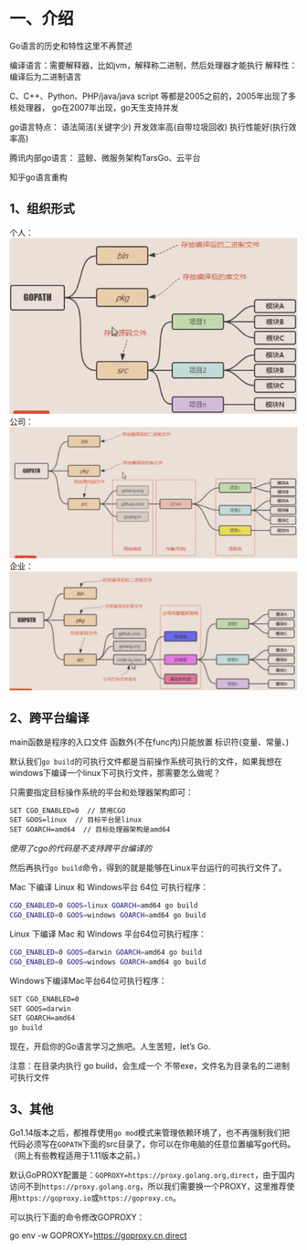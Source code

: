 # 一、介绍
Go语言的历史和特性这里不再赘述

编译语言：需要解释器，比如jvm，解释称二进制，然后处理器才能执行
解释性：编译后为二进制语言

C、C++、Python、PHP/java/java script 等都是2005之前的，2005年出现了多核处理器，	go在2007年出现，go天生支持并发

go语言特点：
	语法简洁(关键字少)
	开发效率高(自带垃圾回收)
	执行性能好(执行效率高)

腾讯内部go语言：
	蓝鲸、微服务架构TarsGo、云平台

知乎go语言重构

## 1、组织形式
个人：
![image](https://github.com/delicate-HXY/mt/blob/master/jpgs/%E4%B8%AA%E4%BA%BA.png)
公司：
![image](https://github.com/delicate-HXY/mt/blob/master/jpgs/公司.png)
企业：
![image](https://github.com/delicate-HXY/mt/blob/master/jpgs/公司升级版.png)
## 2、跨平台编译

main函数是程序的入口文件
函数外(不在func内)只能放置  标识符(变量、常量、)

默认我们`go build`的可执行文件都是当前操作系统可执行的文件，如果我想在windows下编译一个linux下可执行文件，那需要怎么做呢？

只需要指定目标操作系统的平台和处理器架构即可：

```bash
SET CGO_ENABLED=0  // 禁用CGO
SET GOOS=linux  // 目标平台是linux
SET GOARCH=amd64  // 目标处理器架构是amd64
```

*使用了cgo的代码是不支持跨平台编译的*

然后再执行`go build`命令，得到的就是能够在Linux平台运行的可执行文件了。

Mac 下编译 Linux 和 Windows平台 64位 可执行程序：

```bash
CGO_ENABLED=0 GOOS=linux GOARCH=amd64 go build
CGO_ENABLED=0 GOOS=windows GOARCH=amd64 go build
```

Linux 下编译 Mac 和 Windows 平台64位可执行程序：

```bash
CGO_ENABLED=0 GOOS=darwin GOARCH=amd64 go build
CGO_ENABLED=0 GOOS=windows GOARCH=amd64 go build
```

Windows下编译Mac平台64位可执行程序：

```bash
SET CGO_ENABLED=0
SET GOOS=darwin
SET GOARCH=amd64
go build
```

现在，开启你的Go语言学习之旅吧。人生苦短，let’s Go.

注意：在目录内执行 go build，会生成一个 不带exe，文件名为目录名的二进制可执行文件

## 3、其他

Go1.14版本之后，都推荐使用`go mod`模式来管理依赖环境了，也不再强制我们把代码必须写在`GOPATH`下面的src目录了，你可以在你电脑的任意位置编写go代码。（网上有些教程适用于1.11版本之前。）

默认GoPROXY配置是：`GOPROXY=https://proxy.golang.org,direct`，由于国内访问不到`https://proxy.golang.org`，所以我们需要换一个PROXY，这里推荐使用`https://goproxy.io`或`https://goproxy.cn`。

可以执行下面的命令修改GOPROXY：

go env -w GOPROXY=https://goproxy.cn,direct
